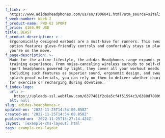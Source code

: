 ```yaml
---
f_link: >-
  https://www.adidasheadphones.com/us/en/1006041.html?utm_source=sitelink&amp;utm_medium=hypebeast&amp;utm_campaign=giftindex_marketing_us_202211&amp;utm_content=fwd02
f_week-number: Week 2
f_product-name: FWD-02 SPORT
f_price: $169.99 USD
title: BEAST
f_product-description: >-
  Ergonomically designed earbuds are a must-have for runners. This sweat-proof
  option features glove-friendly controls and comfortably stays in place while
  you're on the move.
f_page-description: >-
  Made for the active lifestyle, the adidas Headphones range expands your
  training experience. From noise-canceling wireless earbuds to self-charging
  sport headphones powered by light, they cover all your workout needs.
  Including such features as superior sound, ergonomic design, and sweat-and
  splash-proof materials, you can rely on them to deliver whether charging up
  for exercise or recharging during downtime.
f_index-logo:
  url: >-
    https://uploads-ssl.webflow.com/6377481f2c8a5cf4f51594c3/6380d708992fecaa1a4de2e6_uc.svg
  alt: null
slug: adidas-headphones-c
updated-on: '2022-11-25T14:54:00.858Z'
created-on: '2022-11-25T14:54:00.858Z'
published-on: '2022-11-25T15:27:14.424Z'
layout: '[example-cms-layout].html'
tags: example-cms-layout
---
```



